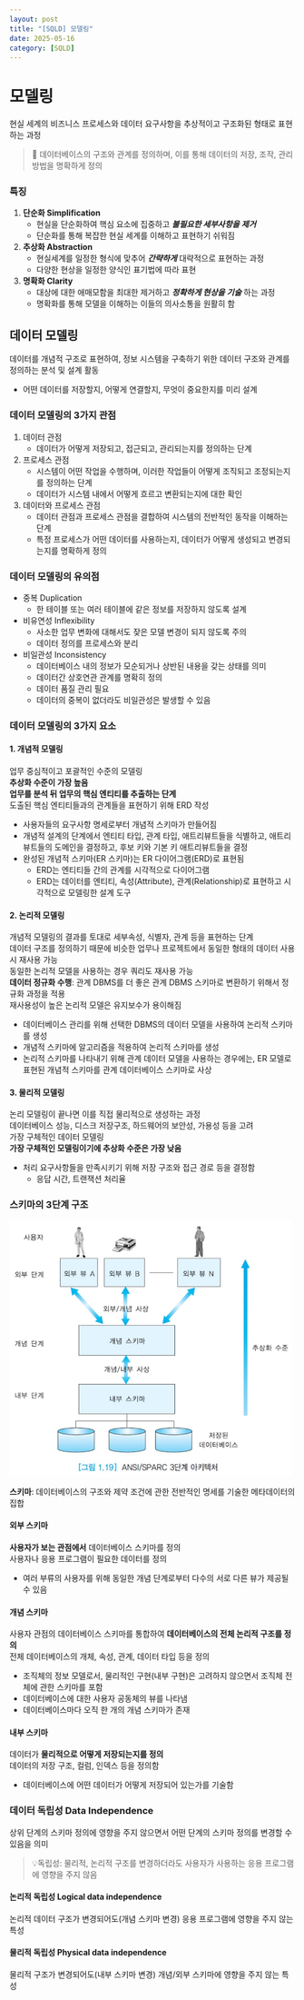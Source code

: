 ```yaml
---
layout: post
title: "[SQLD] 모델링"
date: 2025-05-16
category: [SQLD]
---
```


# 모델링

현실 세계의 비즈니스 프로세스와 데이터 요구사항을 추상적이고 구조화된 형태로 표현하는 과정

> 🦖 데이터베이스의 구조와 관계를 정의하며, 이를 통해 데이터의 저장, 조작, 관리 방법을 명확하게 정의

### 특징

1. **단순화 Simplification**
   - 현실을 단순화하여 핵심 요소에 집중하고 **_불필요한 세부사항을 제거_**
   - 단순화를 통해 복잡한 현실 세계를 이해하고 표현하기 쉬워짐
2. **추상화 Abstraction**
   - 현실세계를 일정한 형식에 맞추어 **_간략하게_** 대략적으로 표현하는 과정
   - 다양한 현상을 일정한 양식인 표기법에 따라 표현
3. **명확화 Clarity**
   - 대상에 대한 애매모함을 최대한 제거하고 **_정확하게 현상을 기술_** 하는 과정
   - 명확화를 통해 모델을 이해하는 이들의 의사소통을 원활히 함

## 데이터 모델링

데이터를 개념적 구조로 표현하여, 정보 시스템을 구축하기 위한 데이터 구조와 관계를 정의하는 분석 및 설계 활동

- 어떤 데이터를 저장할지, 어떻게 연결할지, 무엇이 중요한지를 미리 설계

### 데이터 모델링의 3가지 관점

1. 데이터 관점
   - 데이터가 어떻게 저장되고, 접근되고, 관리되는지를 정의하는 단계
2. 프로세스 관점
   - 시스템이 어떤 작업을 수행하며, 이러한 작업들이 어떻게 조직되고 조정되는지를 정의하는 단계
   - 데이터가 시스템 내에서 어떻게 흐르고 변환되는지에 대한 확인
3. 데이터와 프로세스 관점
   - 데이터 관점과 프로세스 관점을 결합하여 시스템의 전반적인 동작을 이해하는 단계
   - 특정 프로세스가 어떤 데이터를 사용하는지, 데이터가 어떻게 생성되고 변경되는지를 명확하게 정의

### 데이터 모델링의 유의점

- 중복 Duplication
  - 한 테이블 또는 여러 테이블에 같은 정보를 저장하지 않도록 설계
- 비유연성 Inflexibility
  - 사소한 업무 변화에 대해서도 잦은 모델 변경이 되지 않도록 주의
  - 데이터 정의를 프로세스와 분리
- 비일관성 Inconsistency
  - 데이터베이스 내의 정보가 모순되거나 상반된 내용을 갖는 상태를 의미
  - 데이터간 상호연관 관계를 명확히 정의
  - 데이터 품질 관리 필요
  - 데이터의 중복이 없더라도 비일관성은 발생할 수 있음

### 데이터 모델링의 3가지 요소

#### 1. 개념적 모델링

업무 중심적이고 포괄적인 수준의 모델링<br>
**추상화 수준이 가장 높음**<br>
**업무를 분석 뒤 업무의 핵심 엔티티를 추출하는 단계**<br>
도출된 핵심 엔티티들과의 관계들을 표현하기 위해 ERD 작성<br>

- 사용자들의 요구사항 명세로부터 개념적 스키마가 만들어짐
- 개념적 설계의 단계에서 엔티티 타입, 관계 타입, 애트리뷰트들을 식별하고, 애트리뷰트들의 도메인을 결정하고, 후보 키와 기본 키 애트리뷰트들을 결정
- 완성된 개념적 스키마(ER 스키마)는 ER 다이어그램(ERD)로 표현됨
  - ERD는 엔티티들 간의 관계를 시각적으로 다이어그램
  - ERD는 데이터를 엔티티, 속성(Attribute), 관계(Relationship)로 표현하고 시각적으로 모델링한 설계 도구

#### 2. 논리적 모델링

개념적 모델링의 결과를 토대로 세부속성, 식별자, 관계 등을 표현하는 단계<br>
데이터 구조를 정의하기 때문에 비슷한 업무나 프로젝트에서 동일한 형태의 데이터 사용 시 재사용 가능<br>
동일한 논리적 모델을 사용하는 경우 쿼리도 재사용 가능<br>
**데이터 정규화 수행**: 관계 DBMS를 더 좋은 관계 DBMS 스키마로 변환하기 위해서 정규화 과정을 적용<br>
재사용성이 높은 논리적 모델은 유지보수가 용이해짐<br>

- 데이터베이스 관리를 위해 선택한 DBMS의 데이터 모델을 사용하여 논리적 스키마를 생성
- 개념적 스키마에 알고리즘을 적용하여 논리적 스키마를 생성
- 논리적 스키마를 나타내기 위해 관계 데이터 모델을 사용하는 경우에는, ER 모델로 표현된 개념적 스키마를 관계 데이터베이스 스키마로 사상

#### 3. 물리적 모델링

논리 모델링이 끝나면 이를 직접 물리적으로 생성하는 과정<br>
데이터베이스 성능, 디스크 저장구조, 하드웨어의 보안성, 가용성 등을 고려<br>
가장 구체적인 데이터 모델링<br>
**가장 구체적인 모델링이기에 추상화 수준은 가장 낮음**<br>

- 처리 요구사항들을 만족시키기 위해 저장 구조와 접근 경로 등을 결정함
  - 응답 시간, 트랜잭션 처리율

### 스키마의 3단계 구조

<img src="/assets/images/250516/Schema.jpg" alt="schema" height="450">

**스키마**: 데이터베이스의 구조와 제약 조건에 관한 전반적인 명세를 기술한 메타데이터의 집합

#### 외부 스키마

**사용자가 보는 관점에서** 데이터베이스 스키마를 정의<br>
사용자나 응용 프로그램이 필요한 데이터를 정의<br>

- 여러 부류의 사용자를 위해 동일한 개념 단계로부터 다수의 서로 다른 뷰가 제공될 수 있음

#### 개념 스키마

사용자 관점의 데이터베이스 스키마를 통합하여 **데이터베이스의 전체 논리적 구조를 정의**<br>
전체 데이터베이스의 개체, 속성, 관계, 데이터 타입 등을 정의<br>

- 조직체의 정보 모델로서, 물리적인 구현(내부 구현)은 고려하지 않으면서 조직체 전체에 관한 스키마를 포함
- 데이터베이스에 대한 사용자 공동체의 뷰를 나타냄
- 데이터베이스마다 오직 한 개의 개념 스키마가 존재

#### 내부 스키마

데이터가 **물리적으로 어떻게 저장되는지를 정의**<br>
데이터의 저장 구조, 컬럼, 인덱스 등을 정의함<br>

- 데이터베이스에 어떤 데이터가 어떻게 저장되어 있는가를 기술함

### 데이터 독립성 Data Independence

상위 단계의 스키마 정의에 영향을 주지 않으면서 어떤 단계의 스키마 정의를 변경할 수 있음을 의미

> 💡독립성: 물리적, 논리적 구조를 변경하더라도 사용자가 사용하는 응용 프로그램에 영향을 주지 않음

#### 논리적 독립성 Logical data independence

논리적 데이터 구조가 변경되어도(개념 스키마 변경) 응용 프로그램에 영향을 주지 않는 특성

#### 물리적 독립성 Physical data independence

물리적 구조가 변경되어도(내부 스키마 변경) 개념/외부 스키마에 영향을 주지 않는 특성
